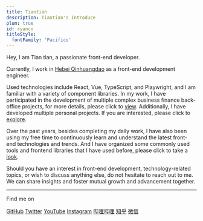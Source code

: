```yaml
---
title: Tiantian
description: Tiantian's Introduce
plum: true
id: ryanco
titleStyle: 
  fontFamily: 'Pacifico'
---
```



Hey, I am Tian tian, a passionate front-end developer.

Currently, I work in [Hebei Qinhuangdao](https://maps.app.goo.gl/kbwn6ejwodL7g25r7) as a front-end development engineer.

Used technologies include React, Vue, TypeScript, and Playwright, and I am familiar with a variety of component libraries. In my work, I have participated in the development of multiple complex business finance back-office projects, for more details, please click to [view](/demos). Additionally, I have developed multiple personal projects. If you are interested, please click to [explore](/demos).
<!-- MdItReplace workyears dynamically calculate the number of years of service -->
Over the past <WordYear/> years, besides completing my daily work, I have also been using my free time to continuously learn and understand the latest front-end technologies and trends. And I have organized some commonly used tools and frontend libraries that I have used before, please click to take a [look](/navs).

Should you have an interest in front-end development, technology-related topics, or wish to discuss anything else, do not hesitate to reach out to me. We can share insights and foster mutual growth and advancement together.


<div flex-auto />

---

Find me on

<p flex="~ gap-3 wrap" class="mt--2!">
  <a href="https://github.com/" target="_blank"><span op75 i-simple-icons-github /> GitHub</a>
  <a href="https://www.twitter.com/" target="_blank"><span op75 i-ri-twitter-x-fill /> Twitter</a>
  <a href="https://www.youtube.com/" target="_blank"><span op75 i-simple-icons-youtube /> YouTube</a>
  <a href="https://www.instagram.com/" target="_blank"><span op75 i-simple-icons-instagram /> Instagram</a>
  <a href="https://space.bilibili.com/" target="_blank"><span op75 i-simple-icons-bilibili /> 哔哩哔哩</a>
  <a href="https://www.zhihu.com/" target="_blank"><span op75 i-simple-icons-zhihu /> 知乎</a>
  <a href="https://pica.zhimg.com/80/v2-b85e2bca5084fd766648d4cf6ced9c68_720w.jpeg" target="_blank"><span op75 i-simple-icons-wechat /> 微信</a>
</p>

